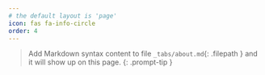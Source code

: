 ```yaml
---
# the default layout is 'page'
icon: fas fa-info-circle
order: 4
--- 
```


> Add Markdown syntax content to file `_tabs/about.md`{: .filepath } and it will show up on this page.
{: .prompt-tip }
